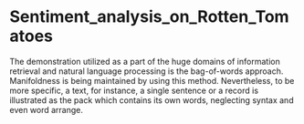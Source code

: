 # Sentiment_analysis_on_Rotten_Tomatoes
The demonstration utilized as a part of the huge domains of information retrieval and natural language processing is the bag-of-words approach. Manifoldness is being maintained by using this method. Nevertheless, to be more specific, a text, for instance, a single sentence or a record is illustrated as the pack which contains its own words, neglecting syntax and even word arrange. 
